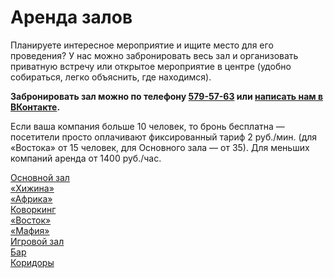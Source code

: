 # Аренда залов

Планируете интересное мероприятие и ищите место для его проведения? У нас можно забронировать весь зал и организовать приватную встречу или открытое мероприятие в центре (удобно собираться, легко объяснить, где находимся).

**Забронировать зал можно по телефону <a href="tel:+78125795763">579-57-63</a> или [написать нам в ВКонтакте](https://vk.com/gim1281604).**

Если ваша компания больше 10 человек, то бронь бесплатна — посетители просто оплачивают фиксированный тариф 2 руб./мин. (для «Востока» от 15 человек, для Основного зала — от 35). Для меньших компаний аренда от 1400 руб./час.

<div class="row">
  <div class="col-sm-4">
    <a href="#" class="thumbnail">
      <img src="http://placehold.it/450x350" class="img-responsive" alt="">
      <div class="caption text-xs-center">
        Основной зал
      </div>
    </a>
  </div>
  <div class="col-sm-4">
    <a href="#" class="thumbnail">
      <img src="http://placehold.it/450x350" class="img-responsive" alt="">
      <div class="caption text-xs-center">
        «Хижина»
      </div>
    </a>
  </div>
  <div class="col-sm-4">
    <a href="#" class="thumbnail">
      <img src="http://placehold.it/450x350" class="img-responsive" alt="">
      <div class="caption text-xs-center">
        «Африка»
      </div>
    </a>
  </div>
</div>
<div class="row">
  <div class="col-sm-4">
    <a href="#" class="thumbnail">
      <img src="http://placehold.it/450x350" class="img-responsive" alt="">
      <div class="caption text-xs-center">
        Коворкинг
      </div>
    </a>
  </div>
  <div class="col-sm-4">
    <a href="#" class="thumbnail">
      <img src="http://placehold.it/450x350" class="img-responsive" alt="">
      <div class="caption text-xs-center">
        «Восток»
      </div>
    </a>
  </div>
  <div class="col-sm-4">
    <a href="#" class="thumbnail">
      <img src="http://placehold.it/450x350" class="img-responsive" alt="">
      <div class="caption text-xs-center">
        «Мафия»
      </div>
    </a>
  </div>
</div>
<div class="row">
  <div class="col-sm-4">
    <a href="#" class="thumbnail">
      <img src="http://placehold.it/450x350" class="img-responsive" alt="">
      <div class="caption text-xs-center">
        Игровой зал
      </div>
    </a>
  </div>
  <div class="col-sm-4">
    <a href="#" class="thumbnail">
      <img src="http://placehold.it/450x350" class="img-responsive" alt="">
      <div class="caption text-xs-center">
        Бар
      </div>
    </a>
  </div>
  <div class="col-sm-4">
    <a href="#" class="thumbnail">
      <img src="http://placehold.it/450x350" class="img-responsive" alt="">
      <div class="caption text-xs-center">
        Коридоры
      </div>
    </a>
  </div>
</div>